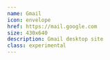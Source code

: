 ```yaml
---
name: Gmail
icon: envelope
href: https://mail.google.com
size: 430x640
description: Gmail desktop site
class: experimental
---
```

